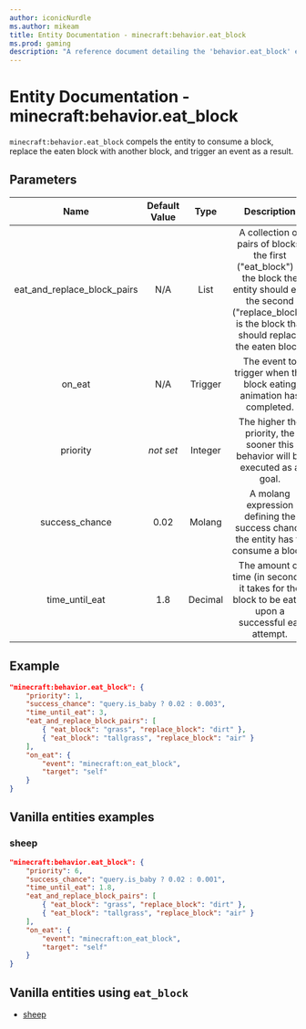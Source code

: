 ```yaml
---
author: iconicNurdle
ms.author: mikeam
title: Entity Documentation - minecraft:behavior.eat_block
ms.prod: gaming
description: "A reference document detailing the 'behavior.eat_block' entity goal"
---
```


# Entity Documentation - minecraft:behavior.eat_block

`minecraft:behavior.eat_block` compels the entity to consume a block, replace the eaten block with another block, and trigger an event as a result.

## Parameters

| Name| Default Value| Type| Description |
|:-----------:|:-----------:|:-----------:|:-----------:|
| eat_and_replace_block_pairs| N/A| List| A collection of pairs of blocks; the first ("eat_block") is the block the entity should eat, the second ("replace_block") is the block that should replace the eaten block. |
| on_eat| N/A| Trigger| The event to trigger when the block eating animation has completed. |
|priority|*not set*|Integer|The higher the priority, the sooner this behavior will be executed as a goal.|
| success_chance| 0.02| Molang| A molang expression defining the success chance the entity has to consume a block. |
| time_until_eat| 1.8| Decimal| The amount of time (in seconds) it takes for the block to be eaten upon a successful eat attempt. |

## Example

```json
"minecraft:behavior.eat_block": {
    "priority": 1,
    "success_chance": "query.is_baby ? 0.02 : 0.003",
    "time_until_eat": 3,
    "eat_and_replace_block_pairs": [
        { "eat_block": "grass", "replace_block": "dirt" },
        { "eat_block": "tallgrass", "replace_block": "air" }
    ],
    "on_eat": {
        "event": "minecraft:on_eat_block",
        "target": "self"
    }
}
```

## Vanilla entities examples

### sheep

```json
"minecraft:behavior.eat_block": {
    "priority": 6,
    "success_chance": "query.is_baby ? 0.02 : 0.001",
    "time_until_eat": 1.8,
    "eat_and_replace_block_pairs": [
        { "eat_block": "grass", "replace_block": "dirt" },
        { "eat_block": "tallgrass", "replace_block": "air" }
    ],
    "on_eat": {
        "event": "minecraft:on_eat_block",
        "target": "self"
    }
}
```

## Vanilla entities using `eat_block`

- [sheep](../../../../Source/VanillaBehaviorPack_Snippets/entities/sheep.md)
